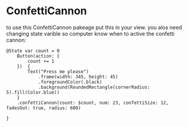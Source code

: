 # ConfettiCannon 

to use this ConfettiCannon pakeage put this in your view. you alos need changing state varible
so computer know when to active the confetti cannon:

    @State var count = 0
        Button(action: {
            count += 1
        })  {
            Text("Press me please")
                .frame(width: 345, height: 45)
                .foregroundColor(.black)
                .background(RoundedRectangle(cornerRadius: 5).fill(Color.blue))
        }
        .confettiCannon(count: $count, num: 23, confettiSize: 12, fadesOut: true, radius: 600)
        
    }
